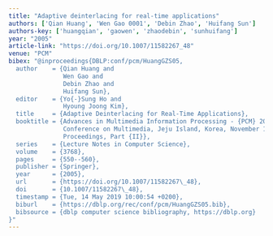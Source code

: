 ```yaml
---
title: "Adaptive deinterlacing for real-time applications"
authors: ['Qian Huang', 'Wen Gao 0001', 'Debin Zhao', 'Huifang Sun']
authors-key: ['huangqian', 'gaowen', 'zhaodebin', 'sunhuifang']
year: "2005"
article-link: "https://doi.org/10.1007/11582267_48"
venue: "PCM"
bibex: "@inproceedings{DBLP:conf/pcm/HuangGZS05,
  author    = {Qian Huang and
               Wen Gao and
               Debin Zhao and
               Huifang Sun},
  editor    = {Yo{-}Sung Ho and
               Hyoung Joong Kim},
  title     = {Adaptive Deinterlacing for Real-Time Applications},
  booktitle = {Advances in Multimedia Information Processing - {PCM} 2005, 6th Pacific-Rim
               Conference on Multimedia, Jeju Island, Korea, November 13-16, 2005,
               Proceedings, Part {II}},
  series    = {Lecture Notes in Computer Science},
  volume    = {3768},
  pages     = {550--560},
  publisher = {Springer},
  year      = {2005},
  url       = {https://doi.org/10.1007/11582267\_48},
  doi       = {10.1007/11582267\_48},
  timestamp = {Tue, 14 May 2019 10:00:54 +0200},
  biburl    = {https://dblp.org/rec/conf/pcm/HuangGZS05.bib},
  bibsource = {dblp computer science bibliography, https://dblp.org}
}"
---
```

